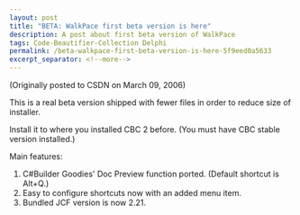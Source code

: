 ```yaml
---
layout: post
title: "BETA: WalkPace first beta version is here"
description: A post about first beta version of WalkPace
tags: Code-Beautifier-Collection Delphi
permalink: /beta-walkpace-first-beta-version-is-here-5f9eed0a5633
excerpt_separator: <!--more-->
---
```

(Originally posted to CSDN on March 09, 2006)

This is a real beta version shipped with fewer files in order to reduce size of installer.

Install it to where you installed CBC 2 before. (You must have CBC stable version installed.)
<!--more-->

Main features:

1. C#Builder Goodies' Doc Preview function ported. (Default shortcut is Alt+Q.)
1. Easy to configure shortcuts now with an added menu item.
1. Bundled JCF version is now 2.21.

